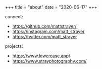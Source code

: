 +++
title = "about"
date = "2020-06-17"
+++


connect:
* https://github.com/mattstrayer/
* https://instagram.com/matt_strayer
* https://twitter.com/matt_strayer

projects:
* https://www.lowercase.app/
* https://www.strayphotography.com/
  
